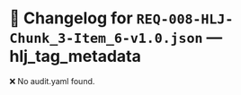 # 📝 Changelog for `REQ-008-HLJ-Chunk_3-Item_6-v1.0.json` — **hlj_tag_metadata**

❌ No audit.yaml found.
